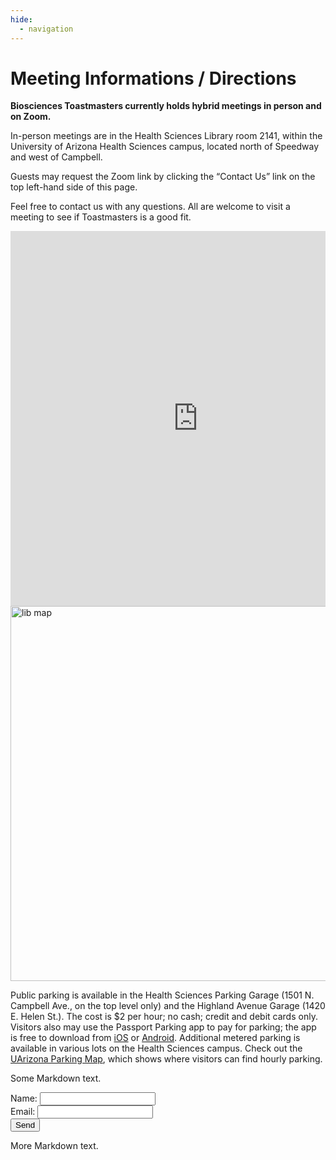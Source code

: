 ```yaml
---
hide:
  - navigation
---
```


# Meeting Informations / Directions

**Biosciences Toastmasters currently holds hybrid meetings in person and on Zoom.**

In-person meetings are in the Health Sciences Library room 2141, within the University of Arizona Health Sciences campus, located north of Speedway and west of Campbell.

Guests may request the Zoom link by clicking the “Contact Us” link on the top left-hand side of this page.

Feel free to contact us with any questions. All are welcome to visit a meeting to see if Toastmasters is a good fit.

<div style="overflow: auto;">
  <iframe src="https://www.google.com/maps/embed?pb=!1m18!1m12!1m3!1d9919.88831081894!2d-110.9529245920114!3d32.23865164573134!2m3!1f0!2f0!3f0!3m2!1i1024!2i768!4f13.1!3m3!1m2!1s0x86d671a6600edf39%3A0x57e31d88053874f9!2sUniversity%20of%20Arizona%20Libraries%20-%20Health%20Sciences%20Library!5e0!3m2!1sen!2sus!4v1686519062682!5m2!1sen!2sus" width="600" height="600" style="border:0;" allowfullscreen="" loading="lazy" referrerpolicy="no-referrer-when-downgrade"></iframe>
  <img src="https://raw.githubusercontent.com/CosiMichele/bs-toastmasters/main/docs/assets/lib_map.png" alt="lib map" width="600" style="float: right;">
</div>


Public parking is available in the Health Sciences Parking Garage (1501 N. Campbell Ave., on the top level only) and the Highland Avenue Garage (1420 E. Helen St.). The cost is $2 per hour; no cash; credit and debit cards only. Visitors also may use the Passport Parking app to pay for parking; the app is free to download from [iOS](https://apps.apple.com/us/app/passportparking-mobile-pay/id501324867) or [Android](https://play.google.com/store/apps/details?id=com.passportparking.mobile&hl=en). Additional metered parking is available in various lots on the Health Sciences campus. Check out the [UArizona Parking Map](https://parking.arizona.edu/permits/images/2022-2023_parking_map.pdf), which shows where visitors can find hourly parking.



Some Markdown text.

<form action="http://someothersite.com/" method="post">
    <P>
    <label for="name">Name: </label> <input type="text" id="name"><br>
    <label for="email">Email: </label> <input type="text" id="email"><br>
    <input type="submit" value="Send">
    </P>
</form>

More Markdown text.